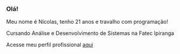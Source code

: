 ### Olá!
Meu nome é Nícolas, tenho 21 anos e travalho com programação!

Cursando Análise e Desenvolvimento de Sistemas na Fatec Ipiranga

Acesse meu perfil profissional <a href="https://www.linkedin.com/in/nicolas-arcas-01063712a/">aqui</a>

<!--
**nicolasarcas/nicolasarcas** is a ✨ _special_ ✨ repository because its `README.md` (this file) appears on your GitHub profile.

Here are some ideas to get you started:

- 🔭 I’m currently working on ...
- 🌱 I’m currently learning ...
- 👯 I’m looking to collaborate on ...
- 🤔 I’m looking for help with ...
- 💬 Ask me about ...
- 📫 How to reach me: ...
- 😄 Pronouns: ...
- ⚡ Fun fact: ...
-->
